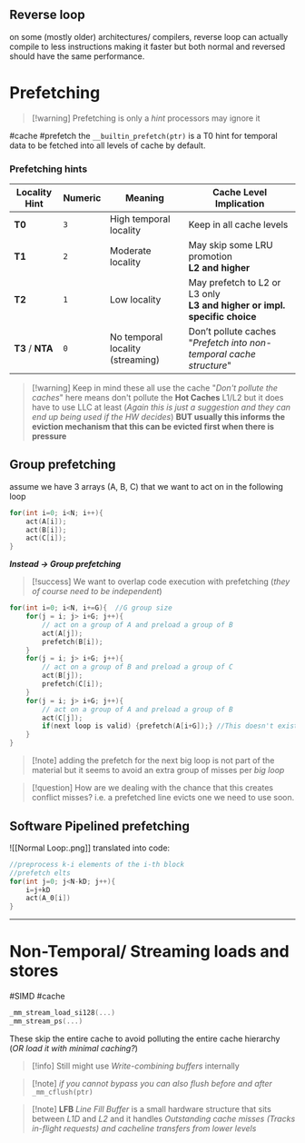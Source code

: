 ## Reverse loop
on some (mostly older) architectures/ compilers, reverse loop can actually compile to less instructions making it faster but both normal and reversed should have the same performance.
# Prefetching
>[!warning] Prefetching is only a *hint* processors may ignore it

#cache #prefetch
the `__builtin_prefetch(ptr)` is a T0 hint for temporal data to be fetched into all levels of cache by default.
### Prefetching hints
| Locality Hint    | Numeric | Meaning                          | Cache Level Implication                                                     |
| ---------------- | ------- | -------------------------------- | --------------------------------------------------------------------------- |
| **T0**           | `3`     | High temporal locality           | Keep in all cache levels                                                    |
| **T1**           | `2`     | Moderate locality                | May skip some LRU promotion<br>**L2 and higher**                            |
| **T2**           | `1`     | Low locality                     | May prefetch to L2 or L3 only<br>**L3 and higher or impl. specific choice** |
| **T3** / **NTA** | `0`     | No temporal locality (streaming) | Don’t pollute caches "*Prefetch into non-temporal cache structure*"         |

>[!warning] Keep in mind these all use the cache
> "*Don't pollute the caches*" here means don't pollute the **Hot Caches** L1/L2 but it does have to use LLC at least (*Again this is just a suggestion and they can end up being used if the HW decides*)
> **BUT usually this informs the eviction mechanism that this can be evicted first when there is pressure**

## Group prefetching
assume we have 3 arrays (A, B, C) that we want to act on in the following loop
```cpp
for(int i=0; i<N; i++){
	act(A[i]);
	act(B[i]);
	act(C[i]);
}
```
***Instead -> Group prefetching***
>[!success] We want to overlap code execution with prefetching (*they of course need to be independent*)

``` cpp
for(int i=0; i<N, i+=G){  //G group size
	for(j = i; j> i+G; j++){
		// act on a group of A and preload a group of B
		act(A[j]);
		prefetch(B[i]);
	}
	for(j = i; j> i+G; j++){
		// act on a group of B and preload a group of C
		act(B[j]);
		prefetch(C[i]);
	}
	for(j = i; j> i+G; j++){
		// act on a group of A and preload a group of B
		act(C[j]);
		if(next loop is valid) {prefetch(A[i+G]);} //This doesn't exist in the material
	}
}
``` 
>[!note] adding the prefetch for the next big loop is not part of the material but it seems to avoid an extra group of misses per *big loop*

>[!question] How are we dealing with the chance that this creates conflict misses? i.e. a prefetched line evicts one we need to use soon.


## Software Pipelined prefetching
![[Normal Loop:.png]]
translated into code:
``` cpp
//preprocess k-i elements of the i-th block
//prefetch elts
for(int j=0; j<N-kD; j++){
	i=j+kD
	act(A_0[i])
}
```

---
# Non-Temporal/ Streaming loads and stores
#SIMD #cache 
``` cpp
_mm_stream_load_si128(...) 
_mm_stream_ps(...)
``` 
These skip the entire cache to avoid polluting the entire cache hierarchy (*OR load it with minimal caching?*)
>[!info] Still might use *Write-combining buffers* internally

>[!note] *if you cannot bypass you can also flush before and after*
> `_mm_cflush(ptr)` 

>[!note] **LFB** *Line Fill Buffer*
> is a small hardware structure that sits between *L1D* and *L2* and it handles *Outstanding cache misses (Tracks in-flight requests) and cacheline transfers from lower levels*

